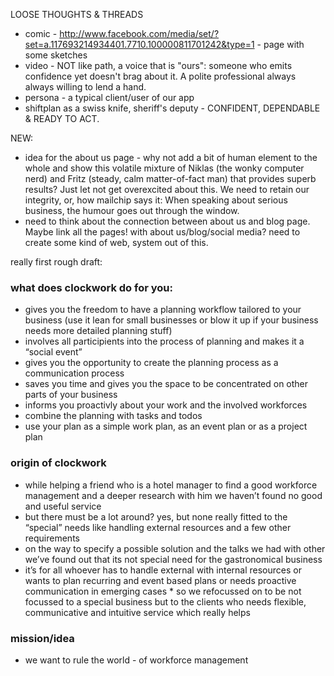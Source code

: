 LOOSE THOUGHTS & THREADS

* comic - http://www.facebook.com/media/set/?set=a.117693214934401.7710.100000811701242&type=1 - page with some sketches
* video - NOT like path, a voice that is "ours": someone who emits confidence yet doesn't brag about it. A polite professional always always willing to lend a hand.
* persona - a typical client/user of our app 
* shiftplan as a swiss knife, sheriff's deputy - CONFIDENT, DEPENDABLE & READY TO ACT. 

NEW:

* idea for the about us page - why not add a bit of human element to the whole and show this volatile mixture of Niklas (the wonky computer nerd) and Fritz (steady, calm matter-of-fact man) that provides superb results? Just let not get overexcited about this. We need to retain our integrity, or, how mailchip says it: When speaking about serious business, the humour goes out through the window.
* need to think about the connection between about us and blog page. Maybe link all the pages! with about us/blog/social media? need to create some kind of web, system out of this.


really first rough draft:

### what does clockwork do for you:
* gives you the freedom to have a planning workflow tailored to your business (use it lean for small businesses or blow it up if your business needs more detailed planning stuff)
* involves all participients into the process of planning and makes it a “social event”
* gives you the opportunity to create the planning process as a communication process
* saves you time and gives you the space to be concentrated on other parts of your business
* informs you proactivly about your work and the involved workforces
* combine the planning with tasks and todos
* use your plan as a simple work plan, as an event plan or as a project plan

### origin of clockwork
* while helping a friend who is a hotel manager to find a good workforce management and a deeper research with him we haven’t found no good and useful service
* but there must be a lot around? yes, but none really fitted to the “special” needs like handling external resources and a few other requirements 
* on the way to specify a possible solution and the talks we had with other we’ve found out that its not special need for the gastronomical business 
* it’s for all whoever has to handle external with internal resources or wants to plan recurring and event based plans or needs proactive communication in emerging cases                                                                                                                                                    * so we refocussed on to be not focussed to a special business but to the clients who needs flexible, communicative and intuitive service which really helps
                                                                                                                                                                                                                                                                                                                             
### mission/idea

* we want to rule the world - of workforce management
